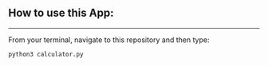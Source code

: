 ## How to use this App:
---
From your terminal, navigate to this repository and then type:

```
python3 calculator.py
```